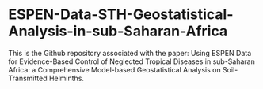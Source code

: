 # ESPEN-Data-STH-Geostatistical-Analysis-in-sub-Saharan-Africa
This is the Github repository associated with the paper: Using ESPEN Data for Evidence-Based Control of Neglected Tropical Diseases in sub-Saharan Africa: a Comprehensive Model-based Geostatistical Analysis on Soil-Transmitted Helminths.
